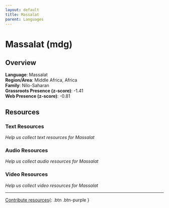 ```yaml
---
layout: default
title: Massalat
parent: Languages
---
```


# Massalat (mdg)

## Overview

**Language**: Massalat  
**Region/Area**: Middle Africa, Africa  
**Family**: Nilo-Saharan  
**Grassroots Presence (z-score)**: -1.41  
**Web Presence (z-score)**: -0.81  

## Resources

### Text Resources
*Help us collect text resources for Massalat*

### Audio Resources
*Help us collect audio resources for Massalat*

### Video Resources
*Help us collect video resources for Massalat*

---

[Contribute resources](https://forms.office.com/e/1SfLJx3u1r){: .btn .btn-purple }
